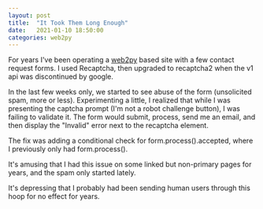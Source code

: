 ```yaml
---
layout: post
title:  "It Took Them Long Enough"
date:   2021-01-10 18:50:00
categories: web2py
---
```


For years I've been operating a [web2py](https://www.web2py.org) based site with a few contact request forms. I used Recaptcha, then upgraded to
recaptcha2 when the v1 api was discontinued by google.

In the last few weeks only, we started to see abuse of the form (unsolicited spam, more or less). Experimenting a little,
I realized that while I was presenting the captcha prompt (I'm not a robot challenge button), I was failing to validate it. The form would
submit, process, send me an email, and then display the "Invalid" error next to the recaptcha element.

The fix was adding a conditional check for form.process().accepted, where I previously only had form.process().

It's amusing that I had this issue on some linked but non-primary pages for years, and the spam only started lately.

It's depressing that I probably had been sending human users through this hoop for no effect for years.

